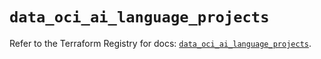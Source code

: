 # `data_oci_ai_language_projects`

Refer to the Terraform Registry for docs: [`data_oci_ai_language_projects`](https://registry.terraform.io/providers/hashicorp/oci/7.19.0/docs/data-sources/ai_language_projects).
